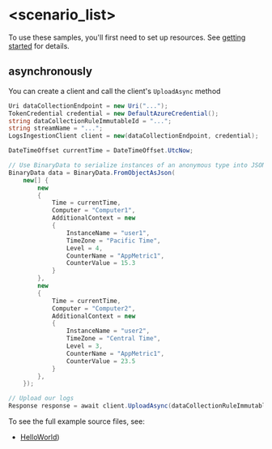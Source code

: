 # <scenario_list>

To use these samples, you'll first need to set up resources. See [getting started](https://github.com/Azure/azure-sdk-for-net/blob/main/sdk/monitor/Azure.Monitor.Ingestion/README.md#getting-started) for details.

## <scenario> asynchronously

You can create a client and call the client's `UploadAsync` method

```C# Snippet:UploadCustomLogsAsync
Uri dataCollectionEndpoint = new Uri("...");
TokenCredential credential = new DefaultAzureCredential();
string dataCollectionRuleImmutableId = "...";
string streamName = "...";
LogsIngestionClient client = new(dataCollectionEndpoint, credential);

DateTimeOffset currentTime = DateTimeOffset.UtcNow;

// Use BinaryData to serialize instances of an anonymous type into JSON
BinaryData data = BinaryData.FromObjectAsJson(
    new[] {
        new
        {
            Time = currentTime,
            Computer = "Computer1",
            AdditionalContext = new
            {
                InstanceName = "user1",
                TimeZone = "Pacific Time",
                Level = 4,
                CounterName = "AppMetric1",
                CounterValue = 15.3
            }
        },
        new
        {
            Time = currentTime,
            Computer = "Computer2",
            AdditionalContext = new
            {
                InstanceName = "user2",
                TimeZone = "Central Time",
                Level = 3,
                CounterName = "AppMetric1",
                CounterValue = 23.5
            }
        },
    });

// Upload our logs
Response response = await client.UploadAsync(dataCollectionRuleImmutableId, streamName, RequestContent.Create(data)).ConfigureAwait(false);
```

To see the full example source files, see:
* [HelloWorld](https://github.com/Azure/azure-sdk-for-net/blob/main/sdk/monitor/Azure.Monitor.Ingestion/tests/Samples/Sample1_HelloWorldAsync.cs))

<!-- please refer to <https://github.com/Azure/azure-sdk-for-net/main/sdk/template/Azure.Template/samples/Sample1_HelloWorldAsync.md> to write sample readme file. -->
